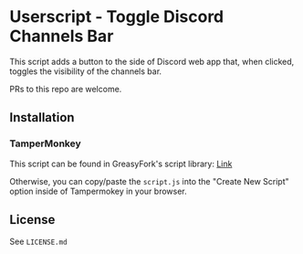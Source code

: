 # Userscript - Toggle Discord Channels Bar

This script adds a button to the side of Discord web app that, when clicked, toggles the visibility of the channels bar. 

PRs to this repo are welcome.

## Installation

### TamperMonkey

This script can be found in GreasyFork's script library: [Link](https://greasyfork.org/en/scripts/380613-discord-toggle-channels-bar)

Otherwise, you can copy/paste the `script.js` into the "Create New Script" option inside of Tampermokey in your browser.

## License

See `LICENSE.md`

